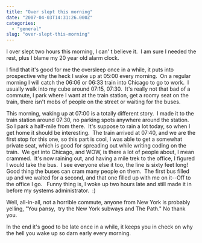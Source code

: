 ```yaml
---
title: "Over slept this morning"
date: "2007-04-03T14:31:26.000Z"
categories: 
  - "general"
slug: "over-slept-this-morning"
---
```


I over slept two hours this morning, I can' t believe it.  I am sure I needed the rest, plus I blame my 20 year old alarm clock.

I find that it's good for me the oversleep once in a while, it puts into prospective why the heck I wake up at 05:00 every morning.  On a regular morning I will catch the 06:06 or 06:33 train into Chicago to go to work.  I usually walk into my cube around 07:15, 07:30.  It's really not that bad of a commute, I park where I want at the train station, get a roomy seat on the train, there isn't mobs of people on the street or waiting for the buses.

This morning, waking up at 07:00 is a totally different story.  I made it to the train station around 07:30, no parking spots anywhere around the station.  So I park a half-mile from there.  It's suppose to rain a lot today, so when I get home it should be interesting.  The train arrived at 07:40, and we are the first stop for this one, so this part is cool, I was able to get a somewhat private seat, which is good for spreading out while writing coding on the train.  We get into Chicago, and WOW, is there a lot of people about, I mean crammed.  It's now raining out, and having a mile trek to the office, I figured I would take the bus.  I see everyone else it too, the line is sixty feet long!  Good thing the buses can cram many people on them.  The first bus filled up and we waited for a second, and that one filled up with me on it--Off to the office I go.   Funny thing is, I woke up two hours late and still made it in before my systems administrator.  :)

Well, all-in-all, not a horrible commute, anyone from New York is probably yelling, "You pansy,  try the New York subways and The Path." No thank you.

In the end it's good to be late once in a while, it keeps you in check on why the hell you wake up so darn early every morning.
